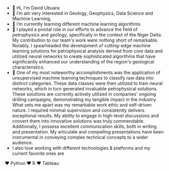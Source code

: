 - 👋 Hi, I'm David Ubuara
- 👀 I’m am very interested in Geology, Geophysics, Data Science and Machine Learning, 
- 🌱 I’m currently learning different machine learning algorithms
- 🥰 I played a pivotal role in our efforts to advance the field of petrophysics and geology, specifically in the context of the Niger Delta. My contribution to our team's work were nothing short of remarkable. Notably, I spearheaded the development of cutting-edge machine learning solutions for petrophysical analysis derived from core data and utilized neural networks to create sophisticated algorithms that have significantly enhanced our understanding of the region's geological characteristics.
- 🤩 One of my most noteworthy accomplishments was the application of unsupervised machine learning techniques to classify raw data into distinct categories. These data classes were then utilized to train neural networks, which in turn generated invaluable petrophysical solutions. These solutions are currently actively utilized in companies' ongoing drilling campaigns, demonstrating my tangible impact in the industry. What sets me apart was my remarkable work ethic and self-driven nature. I required minimal supervision and consistently delivers exceptional results. My ability to engage in high-level discussions and convert them into innovative solutions was truly commendable. Additionally, I possess excellent communication skills, both in writing and presentation. My articulate and compelling presentations have been instrumental in conveying complex technical concepts to a wider audience.
- I also love working with different technologies & platforms and my current favorite ones are

❤️ Python
❤️ R
❤️ Tableau
<!---
Daviano-maker/Daviano-maker is a ✨ special ✨ repository because its `README.md` (this file) appears on your GitHub profile.
You can click the Preview link to take a look at your changes.
--->
